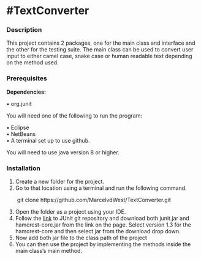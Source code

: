<h1>#TextConverter</h1>

<h3>Description</h3>

This project contains 2 packages, one for the main class and interface and the other for the testing suite. The main class can be used to convert user input to either camel case, snake case or human readable text depending on the method used.

<h3>Prerequisites</h3>

<strong>Dependencies:</strong>

•	org.junit<br/>

You will need one of the following to run the program:

•	Eclipse<br/>
•	NetBeans<br/>
•	A terminal set up to use github.<br/>

You will need to use java version 8 or higher.

<h3>Installation</h3>

1.	Create a new folder for the project.
2.	Go to that location using a terminal and run the following command.<br/>
 
 <p>&emsp;&emsp;git clone https://github.com/MarcelvdWest/TextConverter.git</p>
 
3.	Open the folder as a project using your IDE.
4.	Follow the <a href="https://github.com/junit-team/junit4/wiki/Download-and-Install">link</a> to JUnit git repository and download both junit.jar and hamcrest-core.jar from the link on the page. Select version 1.3 for the hamcrest-core and then select jar from the download drop down.
5.	Now add both jar file to the class path of the project
6.	You can then use the project by implementing the methods inside the main class’s main method.
